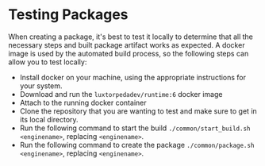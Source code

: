 # Testing Packages

When creating a package, it's best to test it locally to determine that all the necessary steps and built package artifact works as expected. A docker image is used by the automated build process, so the following steps can allow you to test locally:

* Install docker on your machine, using the appropriate instructions for your system.
* Download and run the `luxtorpedadev/runtime:6` docker image
* Attach to the running docker container
* Clone the repository that you are wanting to test and make sure to get in its local directory.
* Run the following command to start the build `./common/start_build.sh <enginename>`, replacing `<enginename>`.
* Run the following command to create the package `./common/package.sh <enginename>`, replacing `<enginename>`.
